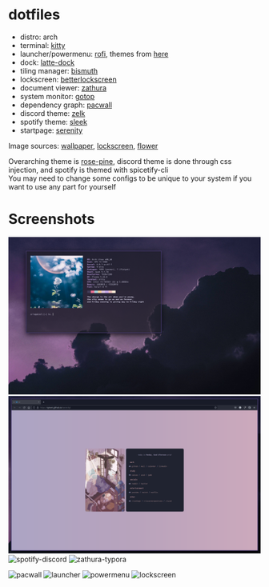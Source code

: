 # dotfiles
- distro: arch
- terminal: [kitty](https://github.com/kovidgoyal/kitty)
- launcher/powermenu: [rofi](https://github.com/davatorium/rofi), themes from [here](https://github.com/adi1090x/rofi)
- dock: [latte-dock](https://github.com/KDE/latte-dock)
- tiling manager: [bismuth](https://github.com/Bismuth-Forge/bismuth)
- lockscreen: [betterlockscreen](https://github.com/betterlockscreen/betterlockscreen)
- document viewer: [zathura](https://pwmt.org/projects/zathura/)
- system monitor: [gotop](https://github.com/xxxserxxx/gotop)
- dependency graph: [pacwall](https://github.com/Kharacternyk/pacwall)
- discord theme: [zelk](https://github.com/schnensch0/zelk)
- spotify theme: [sleek](https://github.com/morpheusthewhite/spicetify-themes)
- startpage: [serenity](https://www.reddit.com/r/unixporn/comments/kqu6s1/bspwm_serenity/)  

Image sources: 
[wallpaper](https://www.reddit.com/r/unixporn/comments/kyovpx/comment/gjvg0oa/?utm_source=share&utm_medium=web2x&context=3),
[lockscreen](https://twitter.com/fssn_/status/1356190529390665728),
[flower](https://twitter.com/kogaya7/status/1459816270119899141)

Overarching theme is [rose-pine](https://github.com/rose-pine), discord theme is done through css injection, and spotify is themed with spicetify-cli  
You may need to change some configs to be unique to your system if you want to use any part for yourself

# Screenshots
![terminal](images/kitty.png)
![startpage](images/startpage.png)
![spotify-discord](images/spotify.png)
![zathura-typora](images/zathura.png)
<!-- ![gotop](images/gotop.png) -->
![pacwall](images/pacwall.png)
![launcher](images/launcher.png)
![powermenu](images/powermenu.png)
![lockscreen](images/lock.png)
